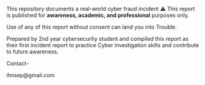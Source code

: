 This repository documents a real-world cyber fraud incident
⚠️ This report is published for **awareness, academic, and professional** purposes only.

Use of any of this report without consent can land you into Trouble.

Prepared by 2nd year cybersecurity student and compiled this report as their first incident report to practice
 Cyber investigation skills and contribute to future awareness.

Contact-
<link>ihnsep@gmail.com</link>

